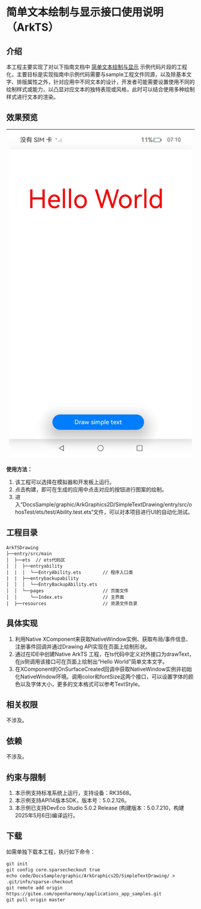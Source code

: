 # 简单文本绘制与显示接口使用说明（ArkTS）

## 介绍

本工程主要实现了对以下指南文档中 [简单文本绘制与显示](https://docs.openharmony.cn/pages/v5.0/zh-cn/application-dev/graphics/simple-text-arkts.md) 示例代码片段的工程化，主要目标是实现指南中示例代码需要与sample工程文件同源，以及除基本文字、排版属性之外，针对应用中不同文本的设计，开发者可能需要设置使用不同的绘制样式或能力，以凸显对应文本的独特表现或风格，此时可以结合使用多种绘制样式进行文本的渲染。

## 效果预览

| ![](screenshots/text.jpg) |
|--------------------------|

**使用方法：**

1. 该工程可以选择在模拟器和开发板上运行。
2. 点击构建，即可在生成的应用中点击对应的按钮进行图案的绘制。
3. 进入”DocsSample/graphic/ArkGraphics2D/SimpleTextDrawing/entry/src/ohosTest/ets/test/Ability.test.ets“文件，可以对本项目进行UI的自动化测试。

## 工程目录

```
ArkTSDrawing
├──entry/src/main
│  ├──ets  // ets代码区
│  │  ├──entryability
|  |  |  └──EntryAbility.ets        // 程序入口类
|  |  ├──entrybackupability
│  │  │  └──EntryBackupAbility.ets   
│  │  └──pages                      // 页面文件
│  │     └──Index.ets               // 主界面
|  ├──resources         			// 资源文件目录
```

## 具体实现

1. 利用Native XComponent来获取NativeWindow实例、获取布局/事件信息、注册事件回调并通过Drawing API实现在页面上绘制形状。
2. 通过在IDE中创建Native ArkTS 工程，在ts代码中定义对外接口为drawText，在js侧调用该接口可在页面上绘制出“Hello World”简单文本文字。
3. 在XComponent的OnSurfaceCreated回调中获取NativeWindow实例并初始化NativeWindow环境。调用color和fontSize这两个接口，可以设置字体的颜色以及字体大小，更多的文本格式可以参考TextStyle。

## 相关权限

不涉及。

## 依赖

不涉及。

## 约束与限制

1. 本示例支持标准系统上运行，支持设备：RK3568。
2. 本示例支持API14版本SDK，版本号：5.0.2.126。
3. 本示例已支持DevEco Studio 5.0.2 Release (构建版本：5.0.7.210，构建 2025年5月6日)编译运行。

## 下载

如需单独下载本工程，执行如下命令：

```
git init
git config core.sparsecheckout true
echo code/DocsSample/graphic/ArkGraphics2D/SimpleTextDrawing/ > .git/info/sparse-checkout
git remote add origin https://gitee.com/openharmony/applications_app_samples.git
git pull origin master
```